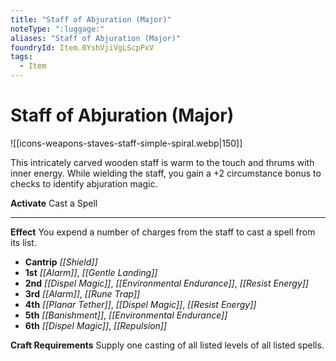 ```yaml
---
title: "Staff of Abjuration (Major)"
noteType: ":luggage:"
aliases: "Staff of Abjuration (Major)"
foundryId: Item.0YshVjiVgLScpPxV
tags:
  - Item
---
```


# Staff of Abjuration (Major)
![[icons-weapons-staves-staff-simple-spiral.webp|150]]

This intricately carved wooden staff is warm to the touch and thrums with inner energy. While wielding the staff, you gain a +2 circumstance bonus to checks to identify abjuration magic.

**Activate** Cast a Spell

* * *

**Effect** You expend a number of charges from the staff to cast a spell from its list.

*   **Cantrip** _[[Shield]]_
*   **1st** _[[Alarm]]_, _[[Gentle Landing]]_
*   **2nd** _[[Dispel Magic]]_, _[[Environmental Endurance]]_, _[[Resist Energy]]_
*   **3rd** _[[Alarm]]_, _[[Rune Trap]]_
*   **4th** _[[Planar Tether]]_, _[[Dispel Magic]]_, _[[Resist Energy]]_
*   **5th** _[[Banishment]]_, _[[Environmental Endurance]]_
*   **6th** _[[Dispel Magic]]_, _[[Repulsion]]_

**Craft Requirements** Supply one casting of all listed levels of all listed spells.
